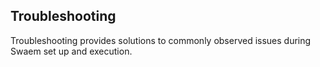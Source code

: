 ## Troubleshooting ##

Troubleshooting provides solutions to commonly observed issues during Swaem set up and execution.

